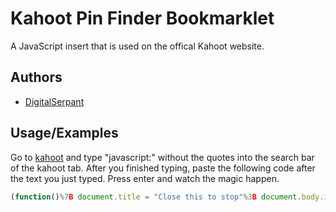 
# Kahoot Pin Finder Bookmarklet

A JavaScript insert that is used on the offical Kahoot website.


## Authors

- [DigitalSerpant](https://github.com/DigitalSerpant)


## Usage/Examples
Go to [kahoot](https://kahoot.it/) and type "javascript:"
 without the quotes into the search bar of the kahoot tab.
 After you finished typing, paste the following code after
 the text you just typed. Press enter and watch the magic
 happen.
```javascript
(function()%7B document.title = "Close this to stop"%3B document.body.innerHTML = '<div style="display:flex%3Bjustify-content:center%3Balign-items:center%3Bheight:100%%3B"><p style="font-size:3em%3Btext-align:center%3B">Close when done finding pin</p></div>'%3B var interval = setInterval(function() { var code = Math.floor(Math.random() * 9000000 + 1000000)%3B var url = "https://kahoot.it/?pin=" + code + "&refer_method=link"%3B var win = window.open(url, "_blank")%3B setTimeout(function() { if (win.document.querySelector('div[data-functional-selector="notification-bar-error"]')) { win.close()%3B } }, 600)%3B }, 600)%3B %7D)()%3B
```

